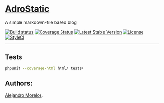 [AdroStatic](https://github.com/adrorocker/adrostatic)
===================================

A simple markdown-file based blog

[![Build status][Master image]][Master]
[![Coverage Status][Master covarage image]][Master covarage]
[![Latest Stable Version][Stable version image]][Stable version]
[![License][License image]][License]
[![StyleCI][StyleCI image]][StyleCI]

-----------------------------------

## Tests

```bash
phpunit --coverage-html html/ tests/
```

## Authors:

[Alejandro Morelos](https://github.com/adrorocker). 

  [Master]: https://travis-ci.org/adrorocker/adrostatic/
  [Master image]: https://travis-ci.org/adrorocker/adrostatic.svg?branch=master
  [Master covarage]: https://coveralls.io/github/adrorocker/adrostatic
  [Master covarage image]: https://coveralls.io/repos/github/adrorocker/adrostatic/badge.svg?branch=master
  [Stable version]: https://packagist.org/packages/adrorocker/adrostatic
  [Stable version image]: https://poser.pugx.org/adrorocker/adrostatic/v/stable
  [License]: https://packagist.org/packages/adrorocker/adrostatic
  [License image]: https://poser.pugx.org/adrorocker/adrostatic/license
  [StyleCI]: https://styleci.io/repos/109353835
  [StyleCI image]: https://styleci.io/repos/109353835/shield?branch=master
